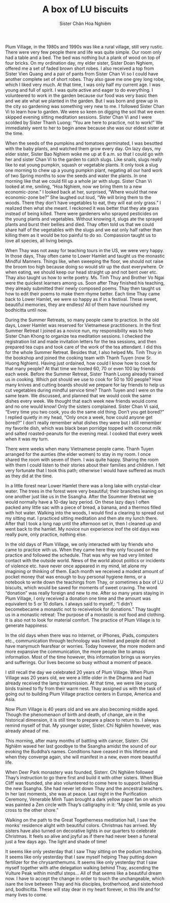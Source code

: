 ﻿---
title: A box of LU biscuits
author: Sister Chân Hoa Nghiêm
---

Plum Village, in the 1980s and 1990s was like a rural village, still very rustic. There were very few people there and life was quite simple. Our room only had a table and a bed. The bed was nothing but a plank of wood on top of four bricks. On my ordination day, my elder sister, Sister Doan Nghiem, offered me a set of faded brown short robes. I also received a top from Sister Vien Quang and a pair of pants from Sister Chan Vi so I could have another complete set of short robes. Thay also gave me one grey long robe, which I liked very much. At that time, I was only half my current age. I was young and full of spirit. I was quite active and eager to do everything. I volunteered to work in the garden because our food was very basic then and we ate what we planted in the garden. But I was born and grew up in the city so gardening was something very new to me. I followed Sister Chan Vi to learn how to garden. We were so keen on digging the soil that we even skipped evening sitting meditation sessions. Sister Chan Vi and I were scolded by Sister Thanh Luong: “You are here to practice, not to work!” We immediately went to her to begin anew because she was our eldest sister at the time.

When the seeds of the pumpkins and tomatoes germinated, I was besotted with the baby plants, and watched them grow every day. On lazy days, my elder sister, Sister Bao Nghiem woke me up at 6 a.m. so that I could go with her and sister Chan Vi to the garden to catch slugs. Like snails, slugs really like to eat young pumpkin, squash or vegetable plants. It only took a slug one morning to chew up a young pumpkin plant, negating all our hard work of two Spring months to sow the seeds and water the plants. In one morning like that we could fill up a whole jar with slugs. Sister Chan Vi looked at me, smiling, “Hoa Nghiem, now we bring them to a new economic-zone.” I looked back at her, surprised, “Where would that new economic-zone be?” She laughed out loud, “We will bring them to the woods. There they don’t have vegetables to eat, they will eat only grass.” I realized then what she meant. I reckoned it was better that they ate grass instead of being killed. There were gardeners who sprayed pesticides on the young plants and vegetables. Without knowing it, slugs ate the sprayed plants and burst their bellies and died. Thay often told us that we could share half of the vegetables with the slugs and we eat only half rather than killing them as it would be too painful to do so. Compassion taught us to love all species, all living beings.

When Thay was not away for teaching tours in the US, we were very happy. In those days, Thay often came to Lower Hamlet and taught us the monastic Mindful Manners. Things like, when sweeping the floor, we should not raise the broom too high because doing so would stir up the dust everywhere. Or when eating, we should keep our head straight up and not bent over etc. Thay also taught us how to write poetry. Ms. Tinh Thuy and Brother Vo Ngai were the quickest learners among us. Soon after Thay finished his teaching, they already submitted their newly composed poems. Thay then taught us how to edit their poems to make them rhyme better. Each time Thay came back to Lower Hamlet, we were so happy as if in a festival. These sweet, beautiful memories, they are endless! All of them have nourished my bodhicitta until now. 

During the Summer Retreats, so many people came to practice. In the old days, Lower Hamlet was reserved for Vietnamese practitioners. In the first Summer Retreat I joined as a novice nun, my responsibility was to help Sister Chan Khong to organize tea meditation sessions. I checked the registration list and made invitation letters for the tea sessions, and then prepared tea cups and took care of the work of the tea attendant. I did this for the whole Summer Retreat. Besides that, I also helped Ms. Tinh Thuy in the bookshop and joined the cooking team with Thanh Tuyen (now Sr. Huong Nghiem). Having just ordained, how could I know how to cook for that many people? At that time we hosted 60, 70 or even 100 lay friends each week. Before the Summer Retreat, Sister Thanh Luong already trained us in cooking. Which pot should we use to cook for 50 to 100 people? How many knives and cutting boards should we prepare for lay friends to help us cut vegetables during mindful service time? Thanh Tuyen and I were on the same team. We discussed, and planned that we would cook the same dishes every week. We thought that each week new friends would come and no one would know! Only the sisters complained. Sister Chan Vi said, “Every time you two cook, you do the same old thing. Don’t you get bored?” I replied quietly in my head, “Only once a week, how could anyone get bored?” I don’t really remember what dishes they were but I still remember my favorite dish, which was black bean porridge topped with coconut milk and salted roasted-peanuts for the evening meal. I cooked that every week when it was my turn.

There were weeks when many Vietnamese people came. Thanh Tuyen arranged for the aunties (the elder women) to stay in my room. I once shared the room with seven of them. I was quite happy. Sharing the room with them I could listen to their stories about their families and children. I felt very fortunate that I took this path; otherwise I would have suffered as much as they did at the time.

In a little forest near Lower Hamlet there was a long lake with crystal-clear water. The trees in the forest were very beautiful; their branches leaning on one another just like us in the Ssangha. After the Ssummer Rretreat we would normally have a 10-day lazy period. On these lazy days I often packed amy little sac with a piece of bread, a banana, and a thermos filled with hot water. Walking into the woods, I would find a clearing to spread out my sitting mat. I practiced sitting meditation and then ate my lunch there. After that I took a long nap until the afternoon set in, then I cleaned up and went back to the hamlet. My novice nun experience inof the old days was really pure, only practice, nothing else.

In the old days of Plum Village, we only interacted with lay friends who came to practice with us. When they came here they only focused on the practice and followed the schedule. That was why we had very limited contact with the outside world. News of the world about politics or incidents of violence etc. have never once appeared in my mind, let alone my imagining or thinking of them. Each month we received a modest amount of pocket money that was enough to buy personal hygiene items, or a notebook to write down the teachings from Thay, or sometimes a box of LU biscuits, which would be saved for moments of sweet craving. The word “donation” was really foreign and new to me. After so many years staying in Plum Village, I only received a donation one time and the amount was equivalent to 5 or 10 dollars. I always said to myself,: “I didn’t becomebecame a monastic not to receivelook for donations.” Thay taught us in a monastic retreat: The purpose of a monastic is not food and clothing. It is also not to look for material comfort. The practice of Plum Village is to generate happiness.

In the old days when there was no Internet, or iPhones, iPads, computers etc., communication through technology was limited and people did not have manymuch fearsfear or worries. Today however, the more modern and more expansive the communication, the more people like to amass information. Most of the time however, this information brings us worryies and sufferings. Our lives become so busy without a moment of peace.

I still recall the day we celebrated 20 years of Plum Village. When Plum Village was 20 years old, we were a little older in the Dharma and had already received the lamp transmission. At that time, we were like young birds trained to fly from their warm nest.  Thay assigned us with the task of going out to building Plum Village practice centers in Europe, America and Asia. 

Now Plum Village is 40 years old and we are also becoming middle aged. Though the phenomenaon of birth and death, of change, are in the historical dimension, it is still time to prepare a place to return to. I always remind myself of that. My younger sister, Sister. Chỉ Nghiêm however, was already ahead of me.

This morning, after many months of battling with cancer, Sisterr. Chỉ Nghiêm waved her last goodbye to the Ssangha amidst the sound of our evoking the Buddha’s names. Conditions have ceased in this lifetime and when they converge again, she will manifest in a new, even more beautiful life. 

When Deer Park monastery was founded, Sisterr. Chỉ Nghiêm followed Thay’s instruction to go there first and build it with other sisters. When Blue Cliff was founded, she also volunteered to come here to support building the new Ssangha. She had never let down Thay and the ancestral teachers. In her last moments, she was at peace. Last night in the Purification Ceremony, Venerable Minh Tuan brought a dark yellow paper fan on which was painted a Zen circle with Thay’s calligraphy in it: “My child, smile as you cross to the other shore.”

Walking on the path to the Great Togetherness meditation hall, I saw the monks' residence alight with beautiful colors. Christmas has arrived. My sisters have also turned on decorative lights in our quarters to celebrate Christmas. It feels so alive and joyful as if there had never been a funeral just a few days ago. The light and shade of time!

It seems like only yesterday that I saw Thay sitting on the podium teaching. It seems like only yesterday that I saw myself helping Thay putting down fertilizer for the chrysanthemums. It seems like only yesterday that I saw myself together with athe delegation walking behind Thay, ascending the Vulture Peak within mindful steps… All of that seems like a beautiful dream now. I have to accept the change in order to touch the unchangeable, which isare the love between Thay and his disciples, brotherhood, and sisterhood and, bodhicitta. These will stay dear in my heart forever, in this life and for many lives to come.

